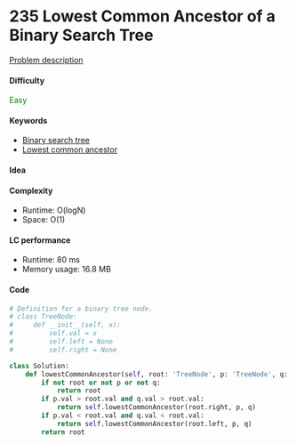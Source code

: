 235 Lowest Common Ancestor of a Binary Search Tree
=======================
[Problem description](https://leetcode.com/problems/lowest-common-ancestor-of-a-binary-search-tree/)

#### Difficulty
<span style="color:green">Easy</span>

#### Keywords
- [Binary search tree](../categories/bst.md)
- [Lowest common ancestor](../categories/lca.md)

#### Idea


#### Complexity
- Runtime: O(logN) 
- Space: O(1)

#### LC performance
- Runtime: 80 ms
- Memory usage: 16.8 MB

#### Code
```python
# Definition for a binary tree node.
# class TreeNode:
#     def __init__(self, x):
#         self.val = x
#         self.left = None
#         self.right = None

class Solution:
    def lowestCommonAncestor(self, root: 'TreeNode', p: 'TreeNode', q: 'TreeNode') -> 'TreeNode':
        if not root or not p or not q:
            return root
        if p.val > root.val and q.val > root.val:
            return self.lowestCommonAncestor(root.right, p, q)
        if p.val < root.val and q.val < root.val:
            return self.lowestCommonAncestor(root.left, p, q)
        return root
```